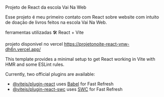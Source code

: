 Projeto de React da escola Vai Na Web

Esse projeto é meu primeiro contato com React sobre website com intuito de doação de livros feitos na escola Vai Na Web.

ferramentas utilizadas
🛠 React + Vite

projeto disponivel no vercel
https://projetonoite-react-vnw-dh6n.vercel.app/

This template provides a minimal setup to get React working in Vite with HMR and some ESLint rules.

Currently, two official plugins are available:

- [@vitejs/plugin-react](https://github.com/vitejs/vite-plugin-react/blob/main/packages/plugin-react/README.md) uses [Babel](https://babeljs.io/) for Fast Refresh
- [@vitejs/plugin-react-swc](https://github.com/vitejs/vite-plugin-react-swc) uses [SWC](https://swc.rs/) for Fast Refresh
